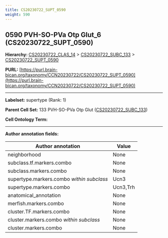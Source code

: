 ```yaml
---
title: CS20230722_SUPT_0590
weight: 590
---
```

## 0590 PVH-SO-PVa Otp Glut_6 (CS20230722_SUPT_0590)
<b>Hierarchy: </b>
[CS20230722_CLAS_14](../CS20230722_CLAS_14) >
[CS20230722_SUBC_133](../CS20230722_SUBC_133) >
[CS20230722_SUPT_0590](../CS20230722_SUPT_0590)

**PURL:** [https://purl.brain-bican.org/taxonomy/CCN20230722/CS20230722_SUPT_0590](https://purl.brain-bican.org/taxonomy/CCN20230722/CS20230722_SUPT_0590)

---


**Labelset:** supertype (Rank: 1)

**Parent Cell Set:** 133 PVH-SO-PVa Otp Glut ([CS20230722_SUBC_133](../CS20230722_SUBC_133))



**Cell Ontology Term:** 

[MARKER GENES.]: #


---

[TRANSFERRED ANNOTATIONS.]: #


[AUTHOR ANNOTATION FIELDS.]: #


**Author annotation fields:**

| Author annotation | Value |
|-------------------|-------|
|neighborhood|None|
|subclass.tf.markers.combo|None|
|subclass.markers.combo|None|
|supertype.markers.combo _within subclass_|Ucn3|
|supertype.markers.combo|Ucn3,Trh|
|anatomical_annotation|None|
|merfish.markers.combo|None|
|cluster.TF.markers.combo|None|
|cluster.markers.combo _within subclass_|None|
|cluster.markers.combo|None|
